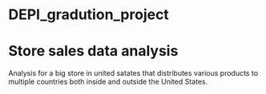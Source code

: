 # DEPI_gradution_project
# Store sales data analysis 

Analysis for a big store in united satates  that distributes various products to multiple countries both inside and outside the United States.
